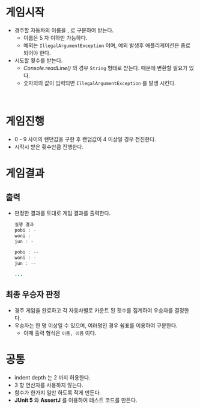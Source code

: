 # 게임시작
- 경주할 자동차의 이름을 , 로 구분하여 받는다.
    - 이름은 5 자 이하만 가능하다.
    - 예외는 `IllegalArgumentException` 이며, 예외 발생후 애플리케이션은 종료되어야 한다.
- 시도할 횟수를 받는다.
    - *Console.readLine()* 의 경우 `String` 형태로 받는다. 때문에 변환할 필요가 있다.
    - 숫자외의 값이 입력되면 `IllegalArgumentException` 를 발생 시킨다.

<br>

# 게임진행
- 0 - 9 사이의 랜던값을 구한 후 랜덤값이 4 이상일 경우 전진한다.
- 시작시 받은 횟수만큼 진행한다.

# 게임결과
## 출력
- 판정한 결과를 토대로 게임 결과를 출력한다.
  ```java
  실행 결과
  pobi : -
  woni :
  jun : -
  
  pobi : --
  woni : -
  jun : --
  
  ...
  ```

## 최종 우승자 판정
- 경주 게임을 완료하고 각 자동차별로 카운트 된 횟수를 집계하여 우승자를 결정한다.
- 우승자는 한 명 이상일 수 있으며, 여러명인 경우 쉼표를 이용하여 구분한다.
    - 이때 출력 형식은 `이름, 이름` 이다.

# 공통
- indent depth 는 2 까지 허용한다.
- 3 항 연산자를 사용하지 않는다.
- 함수가 한가지 일만 하도록 작게 만든다.
- **JUnit 5** 와 **AssertJ** 를 이용하여 테스트 코드를 만든다.